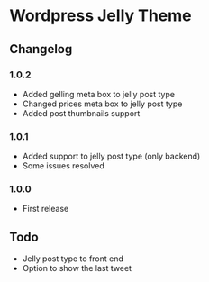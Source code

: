 Wordpress Jelly Theme
========

## Changelog

### 1.0.2

* Added gelling meta box to jelly post type
* Changed prices meta box to jelly post type
* Added post thumbnails support

### 1.0.1

* Added support to jelly post type (only backend)
* Some issues resolved

### 1.0.0

* First release


## Todo

* Jelly post type to front end
* Option to show the last tweet

